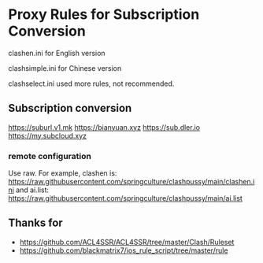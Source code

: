 # Proxy Rules for Subscription Conversion

clashen.ini for English version

clashsimple.ini for Chinese version

clashselect.ini used more rules, not recommended.

## Subscription conversion
https://suburl.v1.mk
https://bianyuan.xyz
https://sub.dler.io
https://my.subcloud.xyz
### remote configuration
Use raw. For example, clashen is:
https://raw.githubusercontent.com/springculture/clashpussy/main/clashen.ini
and ai.list:
https://raw.githubusercontent.com/springculture/clashpussy/main/ai.list

## Thanks for
- https://github.com/ACL4SSR/ACL4SSR/tree/master/Clash/Ruleset
- https://github.com/blackmatrix7/ios_rule_script/tree/master/rule
